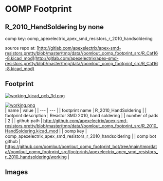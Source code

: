 # OOMP Footprint  
## R_2010_HandSoldering  by none  
  
oomp key: oomp_apexelectrix_apex_smd_resistors_r_2010_handsoldering  
  
source repo at: [http://gitlab.com/apexelectrix/apex-smd-resistors.pretty/blob/master/tmp/data//oomlout_oomp_footprint_src/R_Cat16-8.kicad_mod](http://gitlab.com/apexelectrix/apex-smd-resistors.pretty/blob/master/tmp/data//oomlout_oomp_footprint_src/R_Cat16-8.kicad_mod)  
## Footprint  
  
[![working_kicad_pcb_3d.png](working_kicad_pcb_3d_600.png)](working_kicad_pcb_3d.png)  
  
[![working.png](working_600.png)](working.png)  
| name | value | 
| --- | --- | 
| footprint name | R_2010_HandSoldering | 
| footprint description | Resistor SMD 2010, hand soldering | 
| number of pads | 2 | 
| github path | http://github.com/apexelectrix/apex-smd-resistors.pretty/blob/master/tmp/data//oomlout_oomp_footprint_src/R_2010_HandSoldering.kicad_mod | 
| oomp key | oomp_apexelectrix_apex_smd_resistors_r_2010_handsoldering | 
| oomp bot github | https://github.com/oomlout/oomlout_oomp_footprint_bot/tree/main/tmp/data//oomlout_oomp_footprint_src/footprints/apexelectrix_apex_smd_resistors_r_2010_handsoldering/working | 
## Images  
